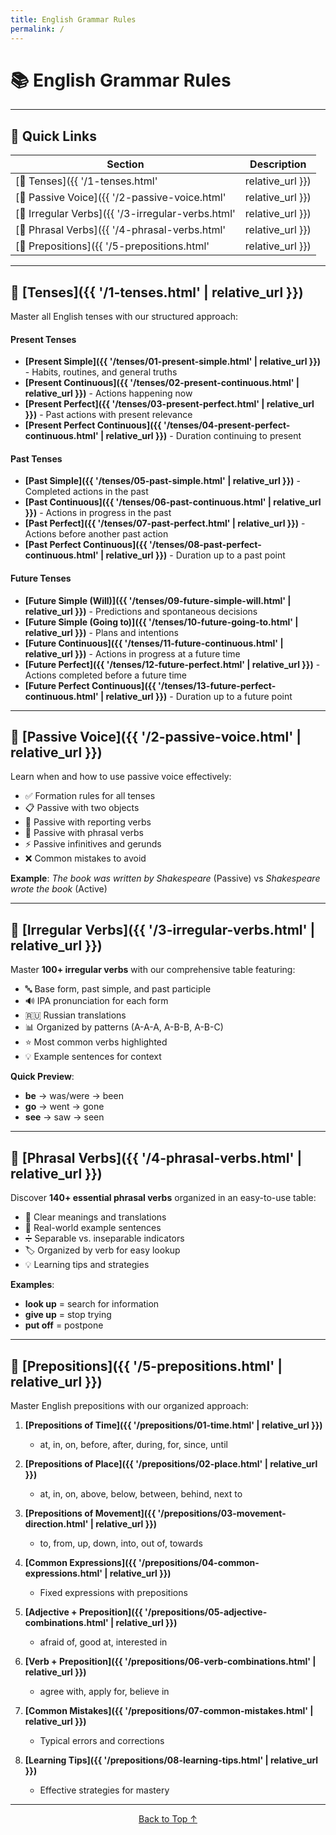 ```yaml
---
title: English Grammar Rules
permalink: /
---
```


# 📚 English Grammar Rules

---

## 🚀 Quick Links

<div align="center" markdown="1">

| Section | Description |
|---------|-------------|
| [📖 Tenses]({{ '/1-tenses.html' | relative_url }}) | All 13 English tenses |
| [🔄 Passive Voice]({{ '/2-passive-voice.html' | relative_url }}) | Active vs. Passive forms |
| [📝 Irregular Verbs]({{ '/3-irregular-verbs.html' | relative_url }}) | 100+ verbs with patterns |
| [💬 Phrasal Verbs]({{ '/4-phrasal-verbs.html' | relative_url }}) | 140+ common phrasal verbs |
| [📍 Prepositions]({{ '/5-prepositions.html' | relative_url }}) | Time, place, movement |

</div>

---

## 📖 [Tenses]({{ '/1-tenses.html' | relative_url }})

Master all English tenses with our structured approach:

#### Present Tenses
- **[Present Simple]({{ '/tenses/01-present-simple.html' | relative_url }})** - Habits, routines, and general truths
- **[Present Continuous]({{ '/tenses/02-present-continuous.html' | relative_url }})** - Actions happening now
- **[Present Perfect]({{ '/tenses/03-present-perfect.html' | relative_url }})** - Past actions with present relevance
- **[Present Perfect Continuous]({{ '/tenses/04-present-perfect-continuous.html' | relative_url }})** - Duration continuing to present

#### Past Tenses
- **[Past Simple]({{ '/tenses/05-past-simple.html' | relative_url }})** - Completed actions in the past
- **[Past Continuous]({{ '/tenses/06-past-continuous.html' | relative_url }})** - Actions in progress in the past
- **[Past Perfect]({{ '/tenses/07-past-perfect.html' | relative_url }})** - Actions before another past action
- **[Past Perfect Continuous]({{ '/tenses/08-past-perfect-continuous.html' | relative_url }})** - Duration up to a past point

#### Future Tenses
- **[Future Simple (Will)]({{ '/tenses/09-future-simple-will.html' | relative_url }})** - Predictions and spontaneous decisions
- **[Future Simple (Going to)]({{ '/tenses/10-future-going-to.html' | relative_url }})** - Plans and intentions
- **[Future Continuous]({{ '/tenses/11-future-continuous.html' | relative_url }})** - Actions in progress at a future time
- **[Future Perfect]({{ '/tenses/12-future-perfect.html' | relative_url }})** - Actions completed before a future time
- **[Future Perfect Continuous]({{ '/tenses/13-future-perfect-continuous.html' | relative_url }})** - Duration up to a future point

---

## 🔄 [Passive Voice]({{ '/2-passive-voice.html' | relative_url }})

Learn when and how to use passive voice effectively:

- ✅ Formation rules for all tenses
- 📋 Passive with two objects
- 📰 Passive with reporting verbs
- 🔗 Passive with phrasal verbs
- ⚡ Passive infinitives and gerunds
- ❌ Common mistakes to avoid

**Example**: *The book was written by Shakespeare* (Passive) vs *Shakespeare wrote the book* (Active)

---

## 📝 [Irregular Verbs]({{ '/3-irregular-verbs.html' | relative_url }})

Master **100+ irregular verbs** with our comprehensive table featuring:

- 🔤 Base form, past simple, and past participle
- 🔊 IPA pronunciation for each form
- 🇷🇺 Russian translations
- 📊 Organized by patterns (A-A-A, A-B-B, A-B-C)
- ⭐ Most common verbs highlighted
- 💡 Example sentences for context

**Quick Preview**:
- **be** → was/were → been
- **go** → went → gone
- **see** → saw → seen

---

## 💬 [Phrasal Verbs]({{ '/4-phrasal-verbs.html' | relative_url }})

Discover **140+ essential phrasal verbs** organized in an easy-to-use table:

- 📖 Clear meanings and translations
- 🎯 Real-world example sentences
- ➗ Separable vs. inseparable indicators
- 🏷️ Organized by verb for easy lookup
- 💡 Learning tips and strategies

**Examples**:
- **look up** = search for information
- **give up** = stop trying
- **put off** = postpone

---

## 📍 [Prepositions]({{ '/5-prepositions.html' | relative_url }})

Master English prepositions with our organized approach:

1. **[Prepositions of Time]({{ '/prepositions/01-time.html' | relative_url }})**
   - at, in, on, before, after, during, for, since, until

2. **[Prepositions of Place]({{ '/prepositions/02-place.html' | relative_url }})**
   - at, in, on, above, below, between, behind, next to

3. **[Prepositions of Movement]({{ '/prepositions/03-movement-direction.html' | relative_url }})**
   - to, from, up, down, into, out of, towards

4. **[Common Expressions]({{ '/prepositions/04-common-expressions.html' | relative_url }})**
   - Fixed expressions with prepositions

5. **[Adjective + Preposition]({{ '/prepositions/05-adjective-combinations.html' | relative_url }})**
   - afraid of, good at, interested in

6. **[Verb + Preposition]({{ '/prepositions/06-verb-combinations.html' | relative_url }})**
   - agree with, apply for, believe in

7. **[Common Mistakes]({{ '/prepositions/07-common-mistakes.html' | relative_url }})**
   - Typical errors and corrections

8. **[Learning Tips]({{ '/prepositions/08-learning-tips.html' | relative_url }})**
   - Effective strategies for mastery

---

<div align="center" markdown="1">

[Back to Top ↑](#-english-grammar-rules)

</div>